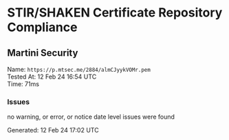 # STIR/SHAKEN Certificate Repository Compliance

## Martini Security

Name: `https://p.mtsec.me/2884/almCJyykVOMr.pem`\
Tested At: 12 Feb 24 16:54 UTC\
Time: 71ms

### Issues

no warning, or error, or notice date level issues were found

Generated: 12 Feb 24 17:02 UTC
